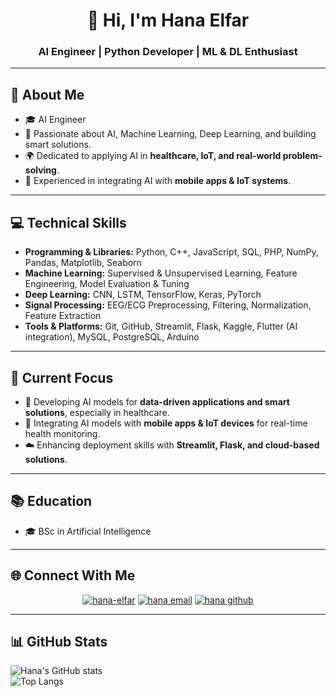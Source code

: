 <h1 align="center">👋 Hi, I'm Hana Elfar</h1>  
<h3 align="center">AI Engineer | Python Developer | ML & DL Enthusiast</h3>

---

## 🧠 About Me  
- 🎓 AI Engineer
- 🤖 Passionate about AI, Machine Learning, Deep Learning, and building smart solutions.  
- 🌍 Dedicated to applying AI in **healthcare, IoT, and real-world problem-solving**.  
- 🚀 Experienced in integrating AI with **mobile apps & IoT systems**.
  
---

## 💻 Technical Skills  
- **Programming & Libraries:** Python, C++, JavaScript, SQL, PHP, NumPy, Pandas, Matplotlib, Seaborn  
- **Machine Learning:** Supervised & Unsupervised Learning, Feature Engineering, Model Evaluation & Tuning  
- **Deep Learning:** CNN, LSTM, TensorFlow, Keras, PyTorch  
- **Signal Processing:** EEG/ECG Preprocessing, Filtering, Normalization, Feature Extraction  
- **Tools & Platforms:** Git, GitHub, Streamlit, Flask, Kaggle, Flutter (AI integration), MySQL, PostgreSQL, Arduino  

---

## 🚀 Current Focus  
- 🧠 Developing AI models for **data-driven applications and smart solutions**, especially in healthcare.  
- 📱 Integrating AI models with **mobile apps & IoT devices** for real-time health monitoring.  
- ☁️ Enhancing deployment skills with **Streamlit, Flask, and cloud-based solutions**.  

---

## 📚 Education
- 🎓 BSc in Artificial Intelligence

---

## 🌐 Connect With Me  
<p align="center">
<a href="https://linkedin.com/in/hana-elfar-7b017a229" target="blank"><img src="https://img.shields.io/badge/LinkedIn-blue?logo=linkedin&logoColor=white" alt="hana-elfar"/></a>
<a href="mailto:hanaelfaar2003@gmail.com" target="blank"><img src="https://img.shields.io/badge/Gmail-red?logo=gmail&logoColor=white" alt="hana email"/></a>
<a href="https://github.com/Hana-Alaa" target="blank"><img src="https://img.shields.io/badge/GitHub-black?logo=github&logoColor=white" alt="hana github"/></a>
</p>

---

## 📊 GitHub Stats  
![Hana's GitHub stats](https://github-readme-stats.vercel.app/api?username=Hana-Alaa&show_icons=true&theme=radical)  
![Top Langs](https://github-readme-stats.vercel.app/api/top-langs/?username=Hana-Alaa&layout=compact&theme=radical)  

